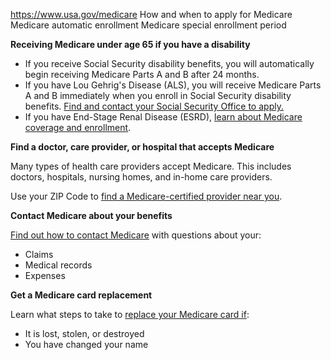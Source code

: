 

https://www.usa.gov/medicare
How and when to apply for Medicare
Medicare automatic enrollment
Medicare special enrollment period

**Receiving Medicare under age 65 if you have a disability**

* If you receive Social Security disability benefits, you will automatically begin receiving Medicare Parts A and B after 24 months.
* If you have Lou Gehrig's Disease (ALS), you will receive Medicare Parts A and B immediately when you enroll in Social Security disability benefits.
  [Find and contact your Social Security Office to apply.](https://secure.ssa.gov/ICON/main.jsp)
* If you have End-Stage Renal Disease (ESRD), [learn about Medicare coverage and enrollment](https://www.medicare.gov/basics/end-stage-renal-disease).

**Find a doctor, care provider, or hospital that accepts Medicare**

Many types of health care providers accept Medicare. This includes doctors, hospitals, nursing homes, and in-home care providers.

Use your ZIP Code to [find a Medicare-certified provider near you](https://www.medicare.gov/care-compare/#search).

**Contact Medicare about your benefits**

[Find out how to contact Medicare](https://www.medicare.gov/about-us/contact-medicare) with questions about your:

* Claims
* Medical records
* Expenses

**Get a Medicare card replacement**

Learn what steps to take to [replace your Medicare card if](https://www.medicare.gov/basics/get-started-with-medicare/using-medicare/your-medicare-card):

* It is lost, stolen, or destroyed
* You have changed your name
